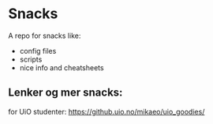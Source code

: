 # Snacks
A repo for snacks like: 
* config files 
* scripts
* nice info and cheatsheets

## Lenker og mer snacks:
for UiO studenter: https://github.uio.no/mikaeo/uio_goodies/

